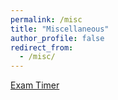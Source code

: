 ```yaml
---
permalink: /misc
title: "Miscellaneous"
author_profile: false
redirect_from: 
  - /misc/
---
```


[Exam Timer](/files/exam-timer2.html)
